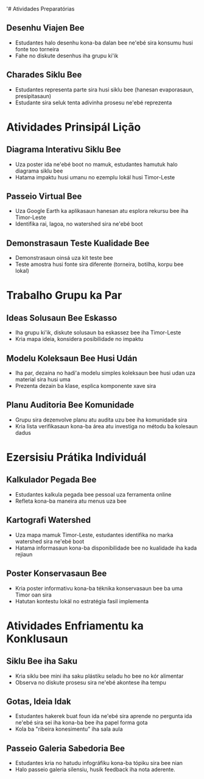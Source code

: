 '# Atividades Preparatórias

## Desenhu Viajen Bee
- Estudantes halo desenhu kona-ba dalan bee ne'ebé sira konsumu husi fonte too torneira
- Fahe no diskute desenhus iha grupu ki'ik

## Charades Siklu Bee
- Estudantes representa parte sira husi siklu bee (hanesan evaporasaun, presipitasaun)
- Estudante sira seluk tenta adivinha prosesu ne'ebé reprezenta

# Atividades Prinsipál Lição

## Diagrama Interativu Siklu Bee
- Uza poster ida ne'ebé boot no mamuk, estudantes hamutuk halo diagrama siklu bee
- Hatama impaktu husi umanu no ezemplu lokál husi Timor-Leste

## Passeio Virtual Bee
- Uza Google Earth ka aplikasaun hanesan atu esplora rekursu bee iha Timor-Leste
- Identifika rai, lagoa, no watershed sira ne'ebé boot

## Demonstrasaun Teste Kualidade Bee
- Demonstrasaun oinsá uza kit teste bee
- Teste amostra husi fonte sira diferente (torneira, botilha, korpu bee lokal)

# Trabalho Grupu ka Par

## Ideas Solusaun Bee Eskasso
- Iha grupu ki'ik, diskute solusaun ba eskassez bee iha Timor-Leste
- Kria mapa ideia, konsidera posibilidade no impaktu

## Modelu Koleksaun Bee Husi Udán
- Iha par, dezaina no hadi'a modelu simples koleksaun bee husi udan uza material sira husi uma
- Prezenta dezain ba klase, esplica komponente xave sira

## Planu Auditoria Bee Komunidade
- Grupu sira dezenvolve planu atu audita uzu bee iha komunidade sira
- Kria lista verifikasaun kona-ba área atu investiga no métodu ba kolesaun dadus

# Ezersisiu Prátika Individuál

## Kalkulador Pegada Bee
- Estudantes kalkula pegada bee pessoal uza ferramenta online
- Refleta kona-ba maneira atu menus uza bee

## Kartografi Watershed
- Uza mapa mamuk Timor-Leste, estudantes identifika no marka watershed sira ne'ebé boot
- Hatama informasaun kona-ba disponibilidade bee no kualidade iha kada rejiaun

## Poster Konservasaun Bee
- Kria poster informativu kona-ba téknika konservasaun bee ba uma Timor oan sira
- Hatutan kontestu lokál no estratégia fasil implementa

# Atividades Enfriamentu ka Konklusaun

## Siklu Bee iha Saku
- Kria siklu bee mini iha saku plástiku seladu ho bee no kór alimentar
- Observa no diskute prosesu sira ne'ebé akontese iha tempu

## Gotas, Ideia Idak
- Estudantes hakerek buat foun ida ne'ebé sira aprende no pergunta ida ne'ebé sira sei iha kona-ba bee iha papel forma gota
- Kola ba "ribeira konesimentu" iha sala aula

## Passeio Galeria Sabedoria Bee
- Estudantes kria no hatudu infográfiku kona-ba tópiku sira bee nian
- Halo passeio galeria silensiu, husik feedback iha nota aderente.
